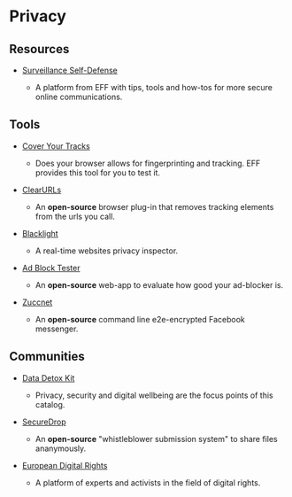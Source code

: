 # Privacy

## Resources

- [Surveillance Self-Defense](https://ssd.eff.org)
  
   - A platform from EFF with tips, tools and how-tos for more secure online communications.

## Tools

* [Cover Your Tracks](https://coveryourtracks.eff.org)
  
   * Does your browser allows for fingerprinting and tracking. EFF provides this tool for you to test it.

* [ClearURLs](https://github.com/ClearURLs/Addon)
  
   * An **open-source** browser plug-in that removes tracking elements from the urls you call.

* [Blacklight](https://themarkup.org/blacklight)
  
   * A real-time websites privacy inspector.

* [Ad Block Tester](https://d3ward.github.io/toolz/src/adblock.html)
  
   * An **open-source** web-app to evaluate how good your ad-blocker is.

* [Zuccnet](https://github.com/tomquirk/zuccnet)
  
   * An **open-source** command line e2e-encrypted Facebook messenger.

## Communities

* [Data Detox Kit](https://datadetoxkit.org)
  
   * Privacy, security and digital wellbeing are the focus points of this catalog.

* [SecureDrop](https://securedrop.org)
  
   * An **open-source** "whistleblower submission system" to share files ananymously.

* [European Digital Rights](https://edri.org)
  
   * A platform of experts and activists in the field of digital rights.

